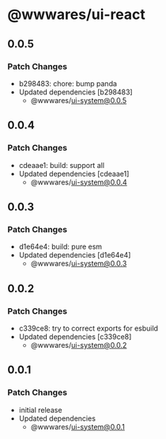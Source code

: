 # @wwwares/ui-react

## 0.0.5

### Patch Changes

- b298483: chore: bump panda
- Updated dependencies [b298483]
  - @wwwares/ui-system@0.0.5

## 0.0.4

### Patch Changes

- cdeaae1: build: support all
- Updated dependencies [cdeaae1]
  - @wwwares/ui-system@0.0.4

## 0.0.3

### Patch Changes

- d1e64e4: build: pure esm
- Updated dependencies [d1e64e4]
  - @wwwares/ui-system@0.0.3

## 0.0.2

### Patch Changes

- c339ce8: try to correct exports for esbuild
- Updated dependencies [c339ce8]
  - @wwwares/ui-system@0.0.2

## 0.0.1

### Patch Changes

- initial release
- Updated dependencies
  - @wwwares/ui-system@0.0.1
